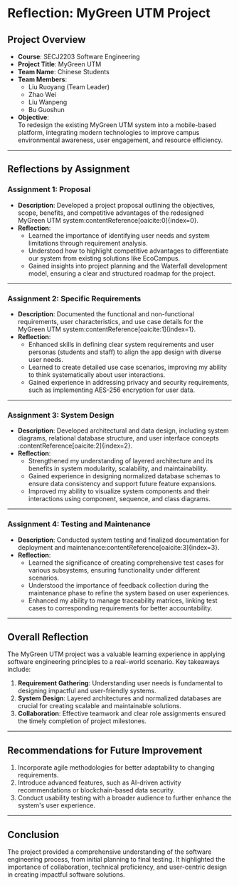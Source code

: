 # Reflection: MyGreen UTM Project

## Project Overview
- **Course**: SECJ2203 Software Engineering
- **Project Title**: MyGreen UTM
- **Team Name**: Chinese Students
- **Team Members**:
  - Liu Ruoyang (Team Leader)
  - Zhao Wei
  - Liu Wanpeng
  - Bu Guoshun
- **Objective**:  
  To redesign the existing MyGreen UTM system into a mobile-based platform, integrating modern technologies to improve campus environmental awareness, user engagement, and resource efficiency.

---

## Reflections by Assignment

### **Assignment 1: Proposal**
- **Description**: Developed a project proposal outlining the objectives, scope, benefits, and competitive advantages of the redesigned MyGreen UTM system&#8203;:contentReference[oaicite:0]{index=0}.
- **Reflection**:
  - Learned the importance of identifying user needs and system limitations through requirement analysis.
  - Understood how to highlight competitive advantages to differentiate our system from existing solutions like EcoCampus.
  - Gained insights into project planning and the Waterfall development model, ensuring a clear and structured roadmap for the project.

---

### **Assignment 2: Specific Requirements**
- **Description**: Documented the functional and non-functional requirements, user characteristics, and use case details for the MyGreen UTM system&#8203;:contentReference[oaicite:1]{index=1}.
- **Reflection**:
  - Enhanced skills in defining clear system requirements and user personas (students and staff) to align the app design with diverse user needs.
  - Learned to create detailed use case scenarios, improving my ability to think systematically about user interactions.
  - Gained experience in addressing privacy and security requirements, such as implementing AES-256 encryption for user data.

---

### **Assignment 3: System Design**
- **Description**: Developed architectural and data design, including system diagrams, relational database structure, and user interface concepts&#8203;:contentReference[oaicite:2]{index=2}.
- **Reflection**:
  - Strengthened my understanding of layered architecture and its benefits in system modularity, scalability, and maintainability.
  - Gained experience in designing normalized database schemas to ensure data consistency and support future feature expansions.
  - Improved my ability to visualize system components and their interactions using component, sequence, and class diagrams.

---

### **Assignment 4: Testing and Maintenance**
- **Description**: Conducted system testing and finalized documentation for deployment and maintenance&#8203;:contentReference[oaicite:3]{index=3}.
- **Reflection**:
  - Learned the significance of creating comprehensive test cases for various subsystems, ensuring functionality under different scenarios.
  - Understood the importance of feedback collection during the maintenance phase to refine the system based on user experiences.
  - Enhanced my ability to manage traceability matrices, linking test cases to corresponding requirements for better accountability.

---

## Overall Reflection
The MyGreen UTM project was a valuable learning experience in applying software engineering principles to a real-world scenario. Key takeaways include:
1. **Requirement Gathering**: Understanding user needs is fundamental to designing impactful and user-friendly systems.
2. **System Design**: Layered architectures and normalized databases are crucial for creating scalable and maintainable solutions.
3. **Collaboration**: Effective teamwork and clear role assignments ensured the timely completion of project milestones.

---

## Recommendations for Future Improvement
1. Incorporate agile methodologies for better adaptability to changing requirements.
2. Introduce advanced features, such as AI-driven activity recommendations or blockchain-based data security.
3. Conduct usability testing with a broader audience to further enhance the system's user experience.

---

## Conclusion
The project provided a comprehensive understanding of the software engineering process, from initial planning to final testing. It highlighted the importance of collaboration, technical proficiency, and user-centric design in creating impactful software solutions.
